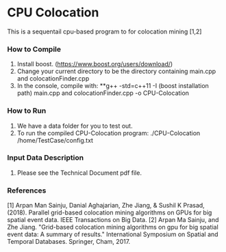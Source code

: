 # CPU Colocation

This is a sequentail cpu-based program to for colocation mining [1,2]

### How to Compile

1. Install boost. (https://www.boost.org/users/download/) 
2. Change your current directory to be the directory containing main.cpp  and colocationFinder.cpp
3. In the console, compile with: **g++ -std=c++11 -I (boost installation path) main.cpp and colocationFinder.cpp -o CPU-Colocation

### How to Run

1. We have a data folder for you to test out.
2. To run the compiled CPU-Colocation program: ./CPU-Colocation /home/TestCase/config.txt

### Input Data Description
1. Please see the Technical Document pdf file. 

### References

[1] Arpan Man Sainju, Danial Aghajarian, Zhe Jiang, & Sushil K Prasad, (2018). Parallel grid-based colocation mining algorithms on GPUs for big spatial event data. IEEE Transactions on Big Data.
[2] Arpan Ma Sainju, and Zhe Jiang. "Grid-based colocation mining algorithms on gpu for big spatial event data: A summary of results." International Symposium on Spatial and Temporal Databases. Springer, Cham, 2017.

